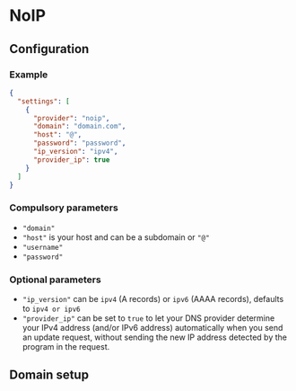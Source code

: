 # NoIP

## Configuration

### Example

```json
{
  "settings": [
    {
      "provider": "noip",
      "domain": "domain.com",
      "host": "@",
      "password": "password",
      "ip_version": "ipv4",
      "provider_ip": true
    }
  ]
}
```

### Compulsory parameters

- `"domain"`
- `"host"` is your host and can be a subdomain or `"@"`
- `"username"`
- `"password"`

### Optional parameters

- `"ip_version"` can be `ipv4` (A records) or `ipv6` (AAAA records), defaults to `ipv4 or ipv6`
- `"provider_ip"` can be set to `true` to let your DNS provider determine your IPv4 address (and/or IPv6 address) automatically when you send an update request, without sending the new IP address detected by the program in the request.

## Domain setup
